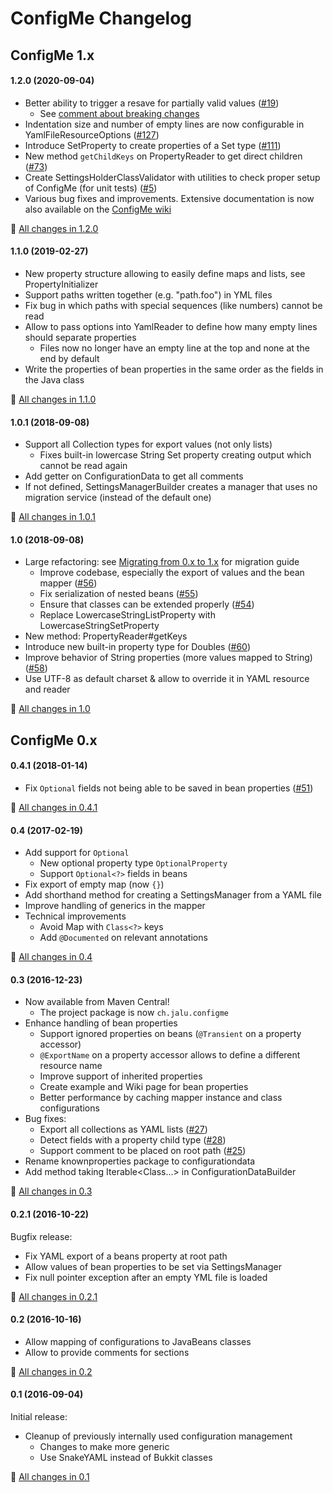 # ConfigMe Changelog

## ConfigMe 1.x
#### 1.2.0 (2020-09-04)
- Better ability to trigger a resave for partially valid values ([#19](https://github.com/AuthMe/ConfigMe/issues/19))
  - See [comment about breaking changes](https://github.com/AuthMe/ConfigMe/issues/19#issuecomment-569066960)
- Indentation size and number of empty lines are now configurable in YamlFileResourceOptions ([#127](https://github.com/AuthMe/ConfigMe/issues/127))
- Introduce SetProperty to create properties of a Set type ([#111](https://github.com/AuthMe/ConfigMe/issues/111))
- New method `getChildKeys` on PropertyReader to get direct children ([#73](https://github.com/AuthMe/ConfigMe/issues/73))
- Create SettingsHolderClassValidator with utilities to check proper setup of ConfigMe (for unit tests) ([#5](https://github.com/AuthMe/ConfigMe/issues/5))
- Various bug fixes and improvements. Extensive documentation is now also available on the [ConfigMe wiki](https://github.com/AuthMe/ConfigMe/wiki)

:blue_book: [All changes in 1.2.0](https://github.com/AuthMe/ConfigMe/milestone/9?closed=1)

#### 1.1.0 (2019-02-27)
- New property structure allowing to easily define maps and lists, see PropertyInitializer
- Support paths written together (e.g. "path.foo") in YML files
- Fix bug in which paths with special sequences (like numbers) cannot be read
- Allow to pass options into YamlReader to define how many empty lines should separate properties
  - Files now no longer have an empty line at the top and none at the end by default
- Write the properties of bean properties in the same order as the fields in the Java class

:blue_book: [All changes in 1.1.0](https://github.com/AuthMe/ConfigMe/milestone/6?closed=1)

#### 1.0.1 (2018-09-08)
- Support all Collection types for export values (not only lists)
  - Fixes built-in lowercase String Set property creating output which cannot be read again
- Add getter on ConfigurationData to get all comments
- If not defined, SettingsManagerBuilder creates a manager that uses no migration service (instead of the default one)

:blue_book: [All changes in 1.0.1](https://github.com/AuthMe/ConfigMe/milestone/10?closed=1)

#### 1.0 (2018-09-08)
- Large refactoring: see [Migrating from 0.x to 1.x](https://github.com/AuthMe/ConfigMe/wiki/Migrating-from-0.x-to-1.x) for migration guide
  - Improve codebase, especially the export of values and the bean mapper ([#56](https://github.com/AuthMe/ConfigMe/issues/56))
  - Fix serialization of nested beans ([#55](https://github.com/AuthMe/ConfigMe/issues/55))
  - Ensure that classes can be extended properly ([#54](https://github.com/AuthMe/ConfigMe/issues/54))
  - Replace LowercaseStringListProperty with LowercaseStringSetProperty
- New method: PropertyReader#getKeys
- Introduce new built-in property type for Doubles ([#60](https://github.com/AuthMe/ConfigMe/issues/60))
- Improve behavior of String properties (more values mapped to String) ([#58](https://github.com/AuthMe/ConfigMe/issues/58))
- Use UTF-8 as default charset & allow to override it in YAML resource and reader

:blue_book: [All changes in 1.0](https://github.com/AuthMe/ConfigMe/milestone/8?closed=1)

## ConfigMe 0.x
#### 0.4.1 (2018-01-14)
- Fix `Optional` fields not being able to be saved in bean properties ([#51](https://github.com/AuthMe/ConfigMe/issues/51))

:blue_book: [All changes in 0.4.1](https://github.com/AuthMe/ConfigMe/milestone/7?closed=1)

#### 0.4 (2017-02-19)
- Add support for `Optional`
  - New optional property type `OptionalProperty`
  - Support `Optional<?>` fields in beans
- Fix export of empty map (now `{}`)
- Add shorthand method for creating a SettingsManager from a YAML file
- Improve handling of generics in the mapper
- Technical improvements
  - Avoid Map with `Class<?>` keys
  - Add `@Documented` on relevant annotations

:blue_book: [All changes in 0.4](https://github.com/AuthMe/ConfigMe/milestone/4?closed=1)

#### 0.3 (2016-12-23)
- Now available from Maven Central!
  - The project package is now `ch.jalu.configme`
- Enhance handling of bean properties
  - Support ignored properties on beans (`@Transient` on a property accessor)
  - `@ExportName` on a property accessor allows to define a different resource name
  - Improve support of inherited properties
  - Create example and Wiki page for bean properties
  - Better performance by caching mapper instance and class configurations
- Bug fixes:
  - Export all collections as YAML lists ([#27](https://github.com/AuthMe/ConfigMe/issues/27))
  - Detect fields with a property child type ([#28](https://github.com/AuthMe/ConfigMe/issues/28))
  - Support comment to be placed on root path ([#25](https://github.com/AuthMe/ConfigMe/issues/25))
- Rename knownproperties package to configurationdata
- Add method taking Iterable&lt;Class...> in ConfigurationDataBuilder

:blue_book: [All changes in 0.3](https://github.com/AuthMe/ConfigMe/milestone/3?closed=1)

#### 0.2.1 (2016-10-22)
Bugfix release:
- Fix YAML export of a beans property at root path
- Allow values of bean properties to be set via SettingsManager
- Fix null pointer exception after an empty YML file is loaded

:blue_book: [All changes in 0.2.1](https://github.com/AuthMe/ConfigMe/milestone/5?closed=1)


#### 0.2 (2016-10-16)
- Allow mapping of configurations to JavaBeans classes
- Allow to provide comments for sections

:blue_book: [All changes in 0.2](https://github.com/AuthMe/ConfigMe/milestone/2?closed=1)


#### 0.1 (2016-09-04)
Initial release:
- Cleanup of previously internally used configuration management
  - Changes to make more generic
  - Use SnakeYAML instead of Bukkit classes

:blue_book: [All changes in 0.1](https://github.com/AuthMe/ConfigMe/milestone/1?closed=1)
